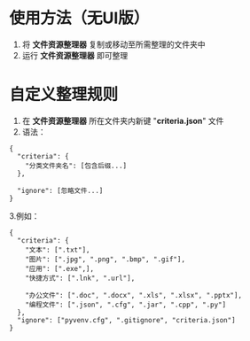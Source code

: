 # 使用方法（无UI版）

1. 将 **文件资源整理器** 复制或移动至所需整理的文件夹中
2. 运行 **文件资源整理器** 即可整理

# 自定义整理规则

1. 在 **文件资源整理器** 所在文件夹内新键 "**criteria.json**" 文件
2. 语法：
```
{
  "criteria": {
    "分类文件夹名": [包含后缀...]
  },
  
  "ignore": [忽略文件...]
}
```
3.例如：
```
{
  "criteria": {
    "文本": [".txt"],
    "图片": [".jpg", ".png", ".bmp", ".gif"],
    "应用": [".exe",],
    "快捷方式": [".lnk", ".url"],

    "办公文件": [".doc", ".docx", ".xls", ".xlsx", ".pptx"],
    "编程文件": [".json", ".cfg", ".jar", ".cpp", ".py"]
  },
  "ignore": ["pyvenv.cfg", ".gitignore", "criteria.json"]
}
```
